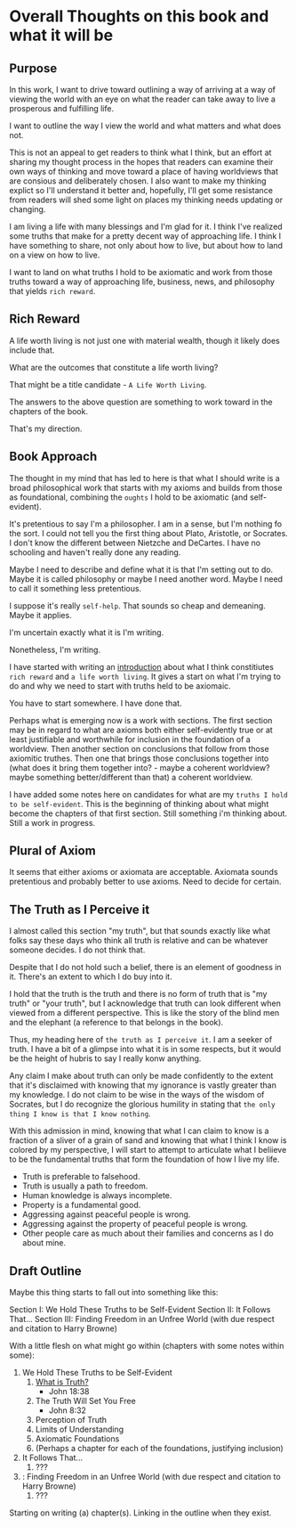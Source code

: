 # Overall Thoughts on this book and what it will be

## Purpose

In this work, I want to drive toward outlining a way of arriving at a way of viewing the world with an eye on what the reader can take away to live a prosperous and fulfilling life.

I want to outline the way I view the world and what matters and what does not.

This is not an appeal to get readers to think what I think, but an effort at sharing my thought process in the hopes that readers can examine their own ways of thinking and move toward a place of having worldviews that are consious and deliberately chosen. I also want to make my thinking explict so I'll understand it better and, hopefully, I'll get some resistance from readers will shed some light on places my thinking needs updating or changing.

I am living a life with many blessings and I'm glad for it. I think I've realized some truths that make for a pretty decent way of approaching life. I think I have something to share, not only about how to live, but about how to land on a view on how to live.

I want to land on what truths I hold to be axiomatic and work from those truths toward a way of approaching life, business, news, and philosophy that yields `rich reward`.

## Rich Reward

A life worth living is not just one with material wealth, though it likely does include that.

What are the outcomes that constitute a life worth living?

That might be a title candidate - `A Life Worth Living`.

The answers to the above question are something to work toward in the chapters of the book.

That's my direction.

## Book Approach

The thought in my mind that has led to here is that what I should write is a broad philosophical work that starts with my axioms and builds from those as foundational, combining the `oughts` I hold to be axiomatic (and self-evident).

It's pretentious to say I'm a philosopher. I am in a sense, but I'm nothing fo the sort. I could not tell you the first thing about Plato, Aristotle, or Socrates. I don't know the different between Nietzche and DeCartes. I have no schooling and haven't really done any reading.

Maybe I need to describe and define what it is that I'm setting out to do. Maybe it is called philosophy or maybe I need another word. Maybe I need to call it something less pretentious.

I suppose it's really `self-help`. That sounds so cheap and demeaning. Maybe it applies.

I'm uncertain exactly what it is I'm writing.

Nonetheless, I'm writing.

I have started with writing an [introduction](/introduction.md) about what I think constitiutes `rich reward` and `a life worth living`. It gives a start on what I'm trying to do and why we need to start with truths held to be axiomaic.

You have to start somewhere. I have done that.

Perhaps what is emerging now is a work with sections. The first section may be in regard to what are axioms both either self-evidently true or at least justifiable and worthwhile for inclusion in the foundation of a worldview. Then another section on conclusions that follow from those axiomitic truthes. Then one that brings those conclusions together into (what does it bring them together into? - maybe a coherent worldview? maybe something better/different than that) a coherent worldview.

I have added some notes here on candidates for what are my `truths I hold to be self-evident`. This is the beginning of thinking about what might become the chapters of that first section. Still something i'm thinking about. Still a work in progress.

## Plural of Axiom

It seems that either axioms or axiomata are acceptable. Axiomata sounds pretentious and probably better to use axioms. Need to decide for certain.

## The Truth as I Perceive it

I almost called this section "my truth", but that sounds exactly like what folks say these days who think all truth is relative and can be whatever someone decides. I do not think that.

Despite that I do not hold such a belief, there is an element of goodness in it. There's an extent to which I do buy into it.

I hold that the truth is the truth and there is no form of truth that is "my truth" or "your truth", but I acknowledge that truth can look different when viewed from a different perspective. This is like the story of the blind men and the elephant (a reference to that belongs in the book).

Thus, my heading here of `the truth as I perceive it`. I am a seeker of truth. I have a bit of a glimpse into what it is in some respects, but it would be the height of hubris to say I really konw anything.

Any claim I make about truth can only be made confidently to the extent that it's disclaimed with knowing that my ignorance is vastly greater than my knowledge. I do not claim to be wise in the ways of the wisdom of Socrates, but I do recognize the glorious humility in stating that `the only thing I know is that I know nothing`.

With this admission in mind, knowing that what I can claim to know is a fraction of a sliver of a grain of sand and knowing that what I think I know is colored by my perspective, I will start to attempt to articulate what I beliieve to be the fundamental truths that form the foundation of how I live my life.

- Truth is preferable to falsehood.
- Truth is usually a path to freedom.
- Human knowledge is always incomplete.
- Property is a fundamental good.
- Aggressing against peaceful people is wrong.
- Aggressing against the property of peaceful people is wrong.
- Other people care as much about their families and concerns as I do about mine.

## Draft Outline

Maybe this thing starts to fall out into something like this:

Section I: We Hold These Truths to be Self-Evident
Section II: It Follows That...
Section III: Finding Freedom in an Unfree World (with due respect and citation to Harry Browne)

With a little flesh on what might go within (chapters with some notes within some):

1. We Hold These Truths to be Self-Evident
    1. [What is Truth?](/what-is-truth.md)
        - John 18:38
    1. The Truth Will Set You Free
        - John 8:32
    1. Perception of Truth
    1. Limits of Understanding
    1. Axiomatic Foundations
    1. (Perhaps a chapter for each of the foundations, justifying inclusion)
1. It Follows That...
    1. ???
1. : Finding Freedom in an Unfree World (with due respect and citation to Harry Browne)
    1. ???

Starting on writing (a) chapter(s). Linking in the outline when they exist.
